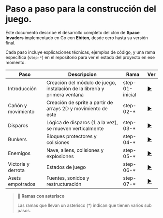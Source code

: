 # Paso a paso para la construcción del juego.
Este documento describe el desarrollo completo del clon de **Space Invaders** implementado en Go con **Ebiten**, desde cero hasta su versión final.

Cada paso incluye explicaciones técnicas, ejemplos de código, y una rama específica (`step-*`) en el repositorio para ver el estado del proyecto en ese momento.

|Paso|Descripcion|Rama|Ver|
|----|-----------|----|---|
|Introducción|Creación del módulo de juego, instalación de la librería y primera ventana | step-01-inicial|[▶️](./1_introduccion.md)|
|Cañón y movimiento|Creación de sprite a partir de arrays 2D y movimiento de este | step-02-*|[▶️](./4_canon_y_movimiento.md)|
|Disparos|Lógica de disparos (1 a la vez), se mueven verticalmente| step-03-*|[▶️](./5_disparos.md)|
|Bunkers|Bloques protectores y colisiones| step-04-*|[▶️](./6_bunker.md)|
|Enemigos|Nave, aliens, colisiones y explosiones| step-05-*|[▶️](./7_enemigos.md)|
|Victoria y derrota|Estados de juego| step-06-*|[▶️](./8_victoria_y_derrota.md)|
|Asets empotrados|Fuentes, sonidos y restructuración| step-07-*|[▶️](./9_mejoras_adicionales.md)|

> 🔔 **Ramas con asterisco**
>
> Las ramas que llevan un asterisco (*) indican que tienen varios sub pasos.


